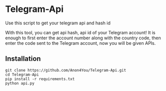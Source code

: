 # Telegram-Api
Use this script to get your telegram api and hash id 

With this tool, you can get api hash, api id of your Telegram account! It is enough to first enter the account number along with the country code, then enter the code sent to the Telegram account, now you will be given APIs.

## Installation

```
git clone https://github.com/Anon4You/Telegram-Api.git
cd Telegram-Api
pip install -r requirements.txt
python api.py
```


